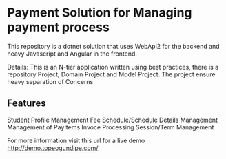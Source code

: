 # Payment Solution for Managing payment process

This repository is a dotnet solution that uses WebApi2 for the backend and heavy Javascript and Angular in the frontend.

Details: 
 This is an N-tier application written using best practices, there is a repository Project, Domain Project and Model Project.
 The project ensure heavy separation of Concerns 
 
## Features

Student Profile Management
Fee Schedule/Schedule Details Management
Management of PayItems
Invoce Processing
Session/Term Management

For more information visit this url for a live demo  http://demo.topeogundipe.com/





